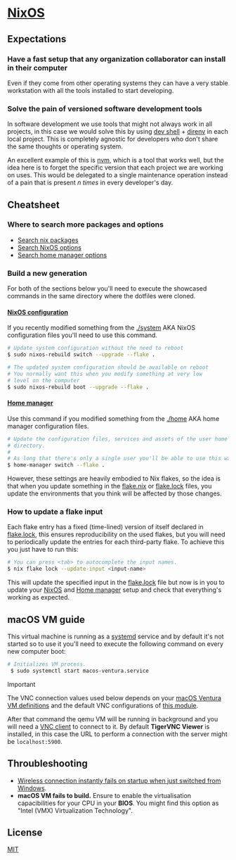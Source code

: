 # [NixOS](https://nixos.org/)

## Expectations

### Have a fast setup that any organization collaborator can install in their computer

Even if they come from other operating systems they can have a very stable workstation with all the tools installed
to start developing.

### Solve the pain of versioned software development tools

In software development we use tools that might not always work in all projects, in this case
we would solve this by using [dev shell](https://fasterthanli.me/series/building-a-rust-service-with-nix/part-10) + [direnv](https://direnv.net/) in each local project. This is completely agnostic for
developers who don't share the same thoughts or operating system.

An excellent example of this is [nvm](https://github.com/nvm-sh/nvm), which is a tool that works well, but the idea
here is to forget the specific version that each project we are working on uses. This would be delegated to a single
maintenance operation instead of a pain that is present *n times* in every developer's  day.

## Cheatsheet

### Where to search more packages and options

- [Search nix packages](https://search.nixos.org/packages)
- [Search NixOS options](https://search.nixos.org/options)
- [Search home manager options](https://mipmip.github.io/home-manager-option-search)

### Build a new generation

For both of the sections below you'll need to execute the showcased commands in the
same directory where the dotfiles were cloned.

#### [NixOS configuration](https://github.com/NixOS/nixpkgs/tree/master/nixos/modules)

If you recently modified something from the [./system](./system) AKA NixOS configuration files
you'll need to use this command.

```sh
# Update system configuration without the need to reboot
$ sudo nixos-rebuild switch --upgrade --flake .

# The updated system configuration should be available on reboot
# You normally want this when you modify something at very low
# level on the computer
$ sudo nixos-rebuild boot --upgrade --flake .
```

#### [Home manager](https://github.com/nix-community/home-manager/tree/master/modules)

Use this command if you modified something from the [./home](./home/) AKA home manager
configuration files.

```sh
# Update the configuration files, services and assets of the user home
# directory.
#
# As long that there's only a single user you'll be able to use this way.
$ home-manager switch --flake .
```

However, these settings are heavily embodied to Nix flakes, so the idea is that
when you update something in the [flake.nix](./flake.nix) or [flake.lock](./flake.lock)
files, you update the environments that you think will be affected by those changes.

### How to update a flake input

Each flake entry has a fixed (time-lined) version of itself declared in [flake.lock](./flake.lock),
this ensures reproducibility on the used flakes, but you will need to periodically update the
entries for each third-party flake. To achieve this you just have to run this:

```sh
# You can press <tab> to autocomplete the input names.
$ nix flake lock --update-input <input-name>
```

This will update the specified input in the [flake.lock](./flake.lock) file but now
is in you to update your [NixOS](./system) and [Home manager](./home) setup and
check that everything's working as expected.

## macOS VM guide

This virtual machine is running as a [systemd](https://systemd.io/) service and by default it's not started so to use it you'll need to execute the following command on every new computer boot:

```sh
# Initializes VM process.
 $ sudo systemctl start macos-ventura.service
```

> [!IMPORTANT]  
> The VNC connection values used below depends on your [macOS Ventura VM definitions](./system/modules/vm/macos-ventura.nix) and the default VNC configurations of [this module](https://github.com/MatthewCroughan/NixThePlanet/blob/master/makeDarwinImage/module.nix).

After that command the qemu VM will be running in background and you will need a [VNC client](https://es.wikipedia.org/wiki/VNC) to connect to it.
By default **TigerVNC Viewer** is installed, in this case the URL to perform a connection with the server might be `localhost:5900`.

## Throubleshooting

 - [Wireless connection instantly fails on startup when just switched from Windows](https://wireless.wiki.kernel.org/en/users/drivers/iwlwifi#about_dual-boot_with_windows_and_fast-boot_enabled).
 - **macOS VM fails to build.** Ensure to enable the virtualisation capacibilities for your CPU in your **BIOS**. You might find this option as "Intel (VMX) Virtualization Technology".

## License

[MIT](./.github/LICENSE)
